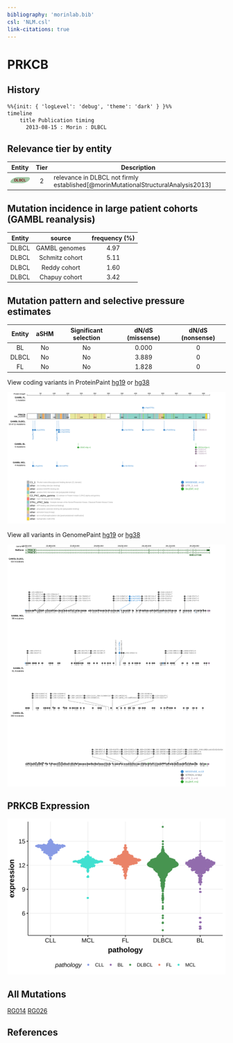 ```yaml
---
bibliography: 'morinlab.bib'
csl: 'NLM.csl'
link-citations: true
---
```

# PRKCB

## History
```mermaid
%%{init: { 'logLevel': 'debug', 'theme': 'dark' } }%%
timeline
    title Publication timing
      2013-08-15 : Morin : DLBCL
```

## Relevance tier by entity

|Entity|Tier|Description                              |
|:------:|:----:|-----------------------------------------|
|![DLBCL](images/icons/DLBCL_tier2.png) |2   |relevance in DLBCL not firmly established[@morinMutationalStructuralAnalysis2013]|

## Mutation incidence in large patient cohorts (GAMBL reanalysis)

|Entity|source        |frequency (%)|
|:------:|:--------------:|:-------------:|
|DLBCL |GAMBL genomes |4.97         |
|DLBCL |Schmitz cohort|5.11         |
|DLBCL |Reddy cohort  |1.60         |
|DLBCL |Chapuy cohort |3.42         |

## Mutation pattern and selective pressure estimates

|Entity|aSHM|Significant selection|dN/dS (missense)|dN/dS (nonsense)|
|:------:|:----:|:---------------------:|:----------------:|:----------------:|
|BL    |No  |No                   |0.000           |0               |
|DLBCL |No  |No                   |3.889           |0               |
|FL    |No  |No                   |1.828           |0               |



View coding variants in ProteinPaint [hg19](https://morinlab.github.io/LLMPP/GAMBL/PRKCB_protein.html)  or [hg38](https://morinlab.github.io/LLMPP/GAMBL/PRKCB_protein_hg38.html)

![](images/proteinpaint/PRKCB_NM_212535.svg)

View all variants in GenomePaint [hg19](https://morinlab.github.io/LLMPP/GAMBL/PRKCB.html)  or [hg38](https://morinlab.github.io/LLMPP/GAMBL/PRKCB_hg38.html)

![](images/proteinpaint/PRKCB.svg)

## PRKCB Expression
![](images/gene_expression/PRKCB_by_pathology.svg)
<!-- ORIGIN: morinMutationalStructuralAnalysis2013 -->
<!-- DLBCL: morinMutationalStructuralAnalysis2013 -->

## All Mutations

[RG014](https://www.bcgsc.ca/downloads/morinlab/GAMBL/Morin_2013/RG014.html)
[RG026](https://www.bcgsc.ca/downloads/morinlab/GAMBL/Morin_2013/RG026.html)

## References

